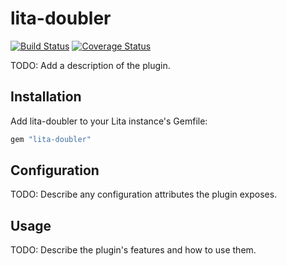# lita-doubler

[![Build Status](https://travis-ci.org/eifisworking/lita-doubler.png?branch=master)](https://travis-ci.org/eifisworking/lita-doubler)
[![Coverage Status](https://coveralls.io/repos/eifisworking/lita-doubler/badge.png)](https://coveralls.io/r/eifisworking/lita-doubler)

TODO: Add a description of the plugin.

## Installation

Add lita-doubler to your Lita instance's Gemfile:

``` ruby
gem "lita-doubler"
```

## Configuration

TODO: Describe any configuration attributes the plugin exposes.

## Usage

TODO: Describe the plugin's features and how to use them.
